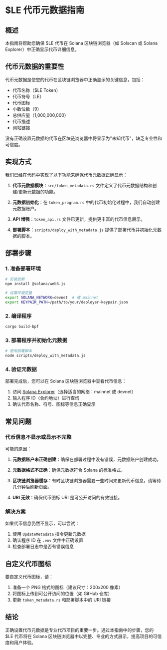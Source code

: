 # $LE 代币元数据指南

## 概述

本指南将帮助您确保 $LE 代币在 Solana 区块链浏览器（如 Solscan 或 Solana Explorer）中正确显示代币详细信息。

## 代币元数据的重要性

代币元数据是使您的代币在区块链浏览器中正确显示的关键信息，包括：

- 代币名称（$LE Token）
- 代币符号（LE）
- 代币图标
- 小数位数（9）
- 总供应量（1,000,000,000）
- 代币描述
- 网站链接

没有正确设置元数据的代币在区块链浏览器中将显示为"未知代币"，缺乏专业性和可信度。

## 实现方式

我们已经在代码中实现了以下功能来确保代币元数据正确显示：

1. **代币元数据模块**：`src/token_metadata.rs` 文件定义了代币元数据结构和创建/更新元数据的功能。

2. **元数据初始化**：在 `token_program.rs` 中的代币初始化过程中，我们自动创建元数据账户。

3. **API 增强**：`token_api.rs` 文件已更新，提供更丰富的代币信息展示。

4. **部署脚本**：`scripts/deploy_with_metadata.js` 提供了部署代币并初始化元数据的脚本。

## 部署步骤

### 1. 准备部署环境

```bash
# 安装依赖
npm install @solana/web3.js

# 设置环境变量
export SOLANA_NETWORK=devnet  # 或 mainnet
export KEYPAIR_PATH=/path/to/your/deployer-keypair.json
```

### 2. 编译程序

```bash
cargo build-bpf
```

### 3. 部署程序并初始化元数据

```bash
# 使用部署脚本
node scripts/deploy_with_metadata.js
```

### 4. 验证元数据

部署完成后，您可以在 Solana 区块链浏览器中查看代币信息：

1. 访问 [Solana Explorer](https://explorer.solana.com/)（选择适当的网络：mainnet 或 devnet）
2. 输入程序 ID（合约地址）进行查询
3. 确认代币名称、符号、图标等信息正确显示

## 常见问题

### 代币信息不显示或显示不完整

可能的原因：

1. **元数据账户未正确创建**：确保在部署过程中没有错误，元数据账户创建成功。

2. **元数据格式不正确**：确保元数据符合 Solana 的标准格式。

3. **区块链浏览器缓存**：有时区块链浏览器需要一些时间来更新代币信息，请等待几分钟后刷新页面。

4. **URI 无效**：确保代币图标 URI 是可公开访问的有效链接。

### 解决方案

如果代币信息仍然不显示，可以尝试：

1. 使用 `UpdateMetadata` 指令更新元数据
2. 确认程序 ID 在 `.env` 文件中正确设置
3. 检查部署日志中是否有错误信息

## 自定义代币图标

要自定义代币图标，请：

1. 准备一个 PNG 格式的图标（建议尺寸：200x200 像素）
2. 将图标上传到可公开访问的位置（如 GitHub 仓库）
3. 更新 `token_metadata.rs` 和部署脚本中的 URI 链接

## 结论

正确设置代币元数据是专业代币项目的重要一步。通过本指南中的步骤，您的 $LE 代币将在 Solana 区块链浏览器中以完整、专业的方式展示，提高项目的可信度和用户体验。